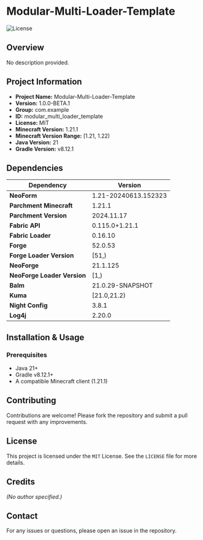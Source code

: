 # Modular-Multi-Loader-Template

![License](https://img.shields.io/badge/license-MIT-blue.svg)

## Overview
No description provided.

## Project Information

- **Project Name:** Modular-Multi-Loader-Template
- **Version:** 1.0.0-BETA.1
- **Group:** com.example
- **ID:** modular_multi_loader_template
- **License:** MIT
- **Minecraft Version:** 1.21.1
- **Minecraft Version Range:** [1.21, 1.22)
- **Java Version:** 21
- **Gradle Version:** v8.12.1

## Dependencies

| Dependency               | Version                      |
|-------------------------|----------------------------|
| **NeoForm**             | 1.21-20240613.152323   |
| **Parchment Minecraft** | 1.21.1 |
| **Parchment Version**   | 2024.11.17 |
| **Fabric API**          | 0.115.0+1.21.1    |
| **Fabric Loader**       | 0.16.10 |
| **Forge**               | 52.0.53 |
| **Forge Loader Version** | [51,) |
| **NeoForge**            | 21.1.125 |
| **NeoForge Loader Version** | [1,) |
| **Balm**                | 21.0.29-SNAPSHOT |
| **Kuma**                | [21.0,21.2) |
| **Night Config**        | 3.8.1 |
| **Log4j**               | 2.20.0 |

## Installation & Usage

### Prerequisites
- Java 21+
- Gradle v8.12.1+
- A compatible Minecraft client (1.21.1)

## Contributing
Contributions are welcome! Please fork the repository and submit a pull request with any improvements.

## License
This project is licensed under the `MIT` License. See the `LICENSE` file for more details.

## Credits
*(No author specified.)*


## Contact
For any issues or questions, please open an issue in the repository.
